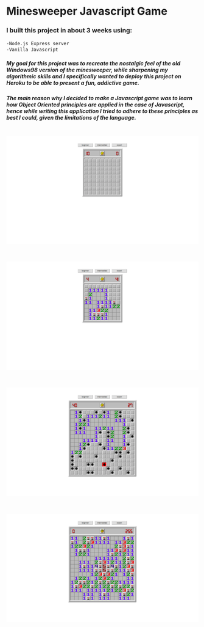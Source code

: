 # Minesweeper Javascript Game
### I built this project in about 3 weeks using:
    -Node.js Express server
    -Vanilla Javascript

##### My goal for this project was to recreate the nostalgic feel of the old Windows98 version of the minesweeper, while sharpening my algorithmic skills and I specifically wanted to deploy this project on Heroku to be able to present a fun, addictive game.
##### The main reason why I decided to make a Javascript game was to learn how Object Oriented principles are applied in the case of Javascript, hence while writing this application I tried to adhere to these principles as best I could, given the limitations of the language.

# ![beginner game](game-start.png)
# ![ongoing game](game-on.png)
# ![lost game](game-lost.png)
# ![won game](game-won.png)
